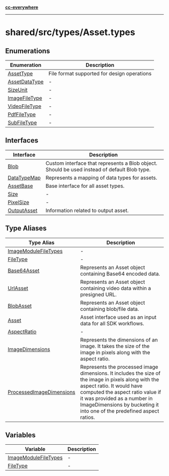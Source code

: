 [**cc-everywhere**](../../../../index.md)

***

# shared/src/types/Asset.types

## Enumerations

| Enumeration | Description |
| ------ | ------ |
| [AssetType](enumerations/asset-type.md) | File format supported for design operations |
| [AssetDataType](enumerations/asset-data-type.md) | - |
| [SizeUnit](enumerations/size-unit.md) | - |
| [ImageFileType](enumerations/image-file-type.md) | - |
| [VideoFileType](enumerations/video-file-type.md) | - |
| [PdfFileType](enumerations/pdf-file-type.md) | - |
| [SubFileType](enumerations/sub-file-type.md) | - |

## Interfaces

| Interface | Description |
| ------ | ------ |
| [Blob](interfaces/blob.md) | Custom interface that represents a Blob object. Should be used instead of default Blob type. |
| [DataTypeMap](interfaces/data-type-map.md) | Represents a mapping of data types for assets. |
| [AssetBase](interfaces/asset-base.md) | Base interface for all asset types. |
| [Size](interfaces/size.md) | - |
| [PixelSize](interfaces/pixel-size.md) | - |
| [OutputAsset](interfaces/output-asset.md) | Information related to output asset. |

## Type Aliases

| Type Alias | Description |
| ------ | ------ |
| [ImageModuleFileTypes](type-aliases/image-module-file-types.md) | - |
| [FileType](type-aliases/file-type.md) | - |
| [Base64Asset](type-aliases/base64-asset.md) | Represents an Asset object containing Base64 encoded data. |
| [UrlAsset](type-aliases/url-asset.md) | Represents an Asset object containing video data within a presigned URL. |
| [BlobAsset](type-aliases/blob-asset.md) | Represents an Asset object containing blob/file data. |
| [Asset](type-aliases/asset.md) | Asset interface used as an input data for all SDK workflows. |
| [AspectRatio](type-aliases/aspect-ratio.md) | - |
| [ImageDimensions](type-aliases/image-dimensions.md) | Represents the dimensions of an image. It takes the size of the image in pixels along with the aspect ratio. |
| [ProcessedImageDimensions](type-aliases/processed-image-dimensions.md) | Represents the processed image dimensions. It includes the size of the image in pixels along with the aspect ratio. It would have computed the aspect ratio value if it was provided as a number in ImageDimensions by bucketing it into one of the predefined aspect ratios. |

## Variables

| Variable | Description |
| ------ | ------ |
| [ImageModuleFileTypes](variables/image-module-file-types.md) | - |
| [FileType](variables/file-type.md) | - |
